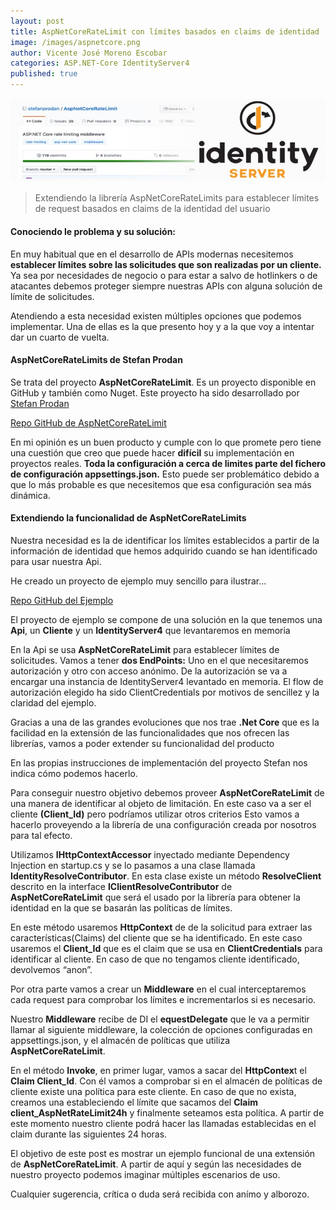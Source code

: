 ```yaml
---
layout: post
title: AspNetCoreRateLimit con límites basados en claims de identidad
image: /images/aspnetcore.png
author: Vicente José Moreno Escobar
categories: ASP.NET-Core IdentityServer4
published: true 
---
```

![netcore](/images/ratelimitsIS.jpg)
> Extendiendo la librería AspNetCoreRateLimits para establecer límites de request basados en claims de la identidad del usuario

#### Conociendo le problema y su solución: ####

En muy habitual que en el desarrollo de APIs modernas necesitemos **establecer límites sobre las solicitudes que son realizadas por un cliente.**
Ya sea por necesidades de negocio o para estar a salvo de hotlinkers o de atacantes debemos proteger siempre nuestras APIs con alguna solución de límite de solicitudes.

Atendiendo a esta necesidad existen múltiples opciones que podemos implementar. Una de ellas es la que presento hoy y a la que voy a intentar dar un cuarto de vuelta. 

#### AspNetCoreRateLimits de Stefan Prodan ####

Se trata del proyecto **AspNetCoreRateLimit**. Es un proyecto disponible en GitHub y también como Nuget. Este proyecto ha sido desarrollado por [Stefan Prodan](https://stefanprodan.com/)

[Repo GitHub de AspNetCoreRateLimit](https://github.com/stefanprodan/AspNetCoreRateLimit)

En mi opinión es un buen producto y cumple con lo que promete pero tiene una cuestión que creo que puede hacer **difícil** su implementación en proyectos reales.
**Toda la configuración a cerca de limites parte del fichero de configuración appsettings.json.** Esto puede ser problemático debido a que lo más probable es que necesitemos que esa configuración sea más dinámica.

#### Extendiendo la funcionalidad de AspNetCoreRateLimits ####
Nuestra necesidad es la de identificar los límites establecidos a partir de la información de identidad que hemos adquirido cuando se han identificado para usar nuestra Api.

He creado un proyecto de ejemplo muy sencillo para ilustrar...

[Repo GitHub del Ejemplo](https://github.com/vicentt/AspNetCoreRateLimitWhitIdentity)

El proyecto de ejemplo se compone de una solución en la que tenemos una **Api**, un **Cliente** y un **IdentityServer4** que levantaremos en memoria

En la Api se usa **AspNetCoreRateLimit** para establecer límites de solicitudes. Vamos a tener **dos EndPoints:** Uno en el que necesitaremos autorización y otro con acceso anónimo. De la autorización se va a encargar una instancia de IdentityServer4 levantado en memoria. El flow de autorización elegido ha sido ClientCredentials por motivos de sencillez y la claridad del ejemplo.

Gracias a una de las grandes evoluciones que nos trae **.Net Core** que es la facilidad en la extensión de las funcionalidades que nos ofrecen las librerías, vamos a poder extender su funcionalidad del producto

En las propias instrucciones de implementación del proyecto Stefan nos indica cómo podemos hacerlo.

Para conseguir nuestro objetivo debemos proveer **AspNetCoreRateLimit** de una manera de identificar al objeto de limitación. En este caso va a ser el cliente **(Client_Id)** pero podríamos utilizar otros criterios
Esto vamos a hacerlo proveyendo a la librería de una configuración creada por nosotros para tal efecto.


<script src="https://gist.github.com/vicentt/1c0af52924285866a0a6f3b01f6beacc.js"></script>


Utilizamos **IHttpContextAccessor** inyectado mediante Dependency Injection en startup.cs y se lo pasamos a una clase llamada **IdentityResolveContributor**. En esta clase existe un método **ResolveClient** descrito en la interface **IClientResolveContributor** de **AspNetCoreRateLimit** que será el usado por la librería para obtener la identidad en la que se basarán las políticas de límites. 

En este método usaremos **HttpContext** de de la solicitud para extraer las características(Claims) del cliente que se ha identificado. En este caso usaremos el **Client_Id** que es el claim que se usa en **ClientCredentials** para identificar al cliente. En caso de que no tengamos cliente identificado, devolvemos “anon”.


<script src="https://gist.github.com/vicentt/92b2466e33826d222f992fe2dcac3564.js"></script>


Por otra parte vamos a crear un **Middleware** en el cual interceptaremos cada request para comprobar los límites e incrementarlos si es necesario. 


<script src="https://gist.github.com/vicentt/42d933da8d93b2dd4f4a72222e79112b.js"></script>


Nuestro **Middleware** recibe de DI el **equestDelegate** que le va a permitir llamar al siguiente middleware, la colección de opciones configuradas en appsettings.json, y el almacén de políticas que utiliza **AspNetCoreRateLimit**.

En el método **Invoke**, en primer lugar, vamos a sacar del **HttpContex**t el **Claim Client_Id**. 
Con él vamos a comprobar si en el almacén de políticas de cliente existe una política para este cliente. En caso de que no exista, creamos una estableciendo el límite que sacamos del **Claim client_AspNetRateLimit24h** y finalmente seteamos esta política. 
A partir de este momento nuestro cliente podrá hacer las llamadas establecidas en el claim durante las siguientes 24 horas.

El objetivo de este post es mostrar un ejemplo funcional de una extensión de **AspNetCoreRateLimit**. A partir de aquí y según las necesidades de nuestro proyecto podemos imaginar múltiples escenarios de uso.

Cualquier sugerencia, crítica o duda será recibida con anímo y alborozo.


